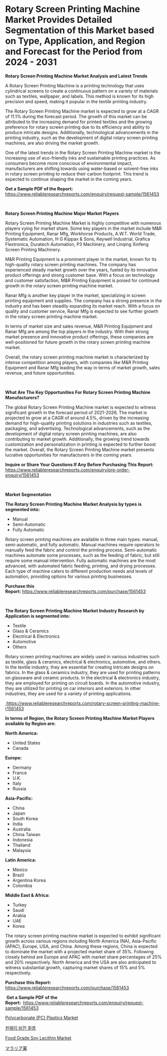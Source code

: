 <p><h1>Rotary Screen Printing Machine Market Provides Detailed Segmentation of this Market based on Type, Application, and Region and Forecast for the Period from 2024 - 2031</h1></p><p><strong>Rotary Screen Printing Machine Market Analysis and Latest Trends</strong></p>
<p><p>A Rotary Screen Printing Machine is a printing technology that uses cylindrical screens to create a continuous pattern on a variety of materials such as textiles, wallpaper, and labels. This method is known for its high precision and speed, making it popular in the textile printing industry.</p><p>The Rotary Screen Printing Machine market is expected to grow at a CAGR of 11.1% during the forecast period. The growth of this market can be attributed to the increasing demand for printed textiles and the growing preference for rotary screen printing due to its efficiency and ability to produce intricate designs. Additionally, technological advancements in the printing industry, such as the development of digital rotary screen printing machines, are also driving the market growth.</p><p>One of the latest trends in the Rotary Screen Printing Machine market is the increasing use of eco-friendly inks and sustainable printing practices. As consumers become more conscious of environmental impact, manufacturers are shifting towards using water-based or solvent-free inks in rotary screen printing to reduce their carbon footprint. This trend is expected to continue shaping the market in the coming years.</p></p>
<p><strong>Get a Sample PDF of the Report:&nbsp;</strong> <a href="https://www.reliableresearchreports.com/enquiry/request-sample/1561453">https://www.reliableresearchreports.com/enquiry/request-sample/1561453</a></p>
<p>&nbsp;</p>
<p><strong>Rotary Screen Printing Machine Major Market Players</strong></p>
<p><p>Rotary Screen Printing Machine Market is highly competitive with numerous players vying for market share. Some key players in the market include M&R Printing Equipment, Ranar Mfg, Workhorse Products, A.W.T. World Trade, Systematic Automation, H G Kippax & Sons, Keywell Industrial, Grafica Flextronica, Duratech Automation, P3 Machinery, and Linqing Xinfeng Screen Printing Machinery.</p><p>M&R Printing Equipment is a prominent player in the market, known for its high-quality rotary screen printing machines. The company has experienced steady market growth over the years, fueled by its innovative product offerings and strong customer base. With a focus on technology and customer satisfaction, M&R Printing Equipment is poised for continued growth in the rotary screen printing machine market.</p><p>Ranar Mfg is another key player in the market, specializing in screen printing equipment and supplies. The company has a strong presence in the industry and has been steadily expanding its market reach. With a focus on quality and customer service, Ranar Mfg is expected to see further growth in the rotary screen printing machine market.</p><p>In terms of market size and sales revenue, M&R Printing Equipment and Ranar Mfg are among the top players in the industry. With their strong market presence and innovative product offerings, these companies are well-positioned for future growth in the rotary screen printing machine market.</p><p>Overall, the rotary screen printing machine market is characterized by intense competition among players, with companies like M&R Printing Equipment and Ranar Mfg leading the way in terms of market growth, sales revenue, and future opportunities.</p></p>
<p>&nbsp;</p>
<p><strong>What Are The Key Opportunities For Rotary Screen Printing Machine Manufacturers?</strong></p>
<p><p>The global Rotary Screen Printing Machine market is expected to witness significant growth in the forecast period of 2021-2026. The market is projected to grow at a CAGR of around 4.5%, driven by the increasing demand for high-quality printing solutions in industries such as textiles, packaging, and advertising. Technological advancements, such as the development of digital rotary screen printing machines, are also contributing to market growth. Additionally, the growing trend towards customization and personalization in printing is expected to further boost the market. Overall, the Rotary Screen Printing Machine market presents lucrative opportunities for manufacturers in the coming years.</p></p>
<p><strong>Inquire or Share Your Questions If Any Before Purchasing This Report:</strong> <a href="https://www.reliableresearchreports.com/enquiry/pre-order-enquiry/1561453">https://www.reliableresearchreports.com/enquiry/pre-order-enquiry/1561453</a></p>
<p>&nbsp;</p>
<p><strong>Market Segmentation</strong></p>
<p><strong>The Rotary Screen Printing Machine Market Analysis by types is segmented into:</strong></p>
<p><ul><li>Manual</li><li>Semi-Automatic</li><li>Fully Automatic</li></ul></p>
<p><p>Rotary screen printing machines are available in three main types: manual, semi-automatic, and fully automatic. Manual machines require operators to manually feed the fabric and control the printing process. Semi-automatic machines automate some processes, such as the feeding of fabric, but still require some manual intervention. Fully automatic machines are the most advanced, with automated fabric feeding, printing, and drying processes. Each type of machine caters to different production needs and levels of automation, providing options for various printing businesses.</p></p>
<p><strong>Purchase this Report:&nbsp;</strong><a href="https://www.reliableresearchreports.com/purchase/1561453">https://www.reliableresearchreports.com/purchase/1561453</a></p>
<p>&nbsp;</p>
<p><strong>The Rotary Screen Printing Machine Market Industry Research by Application is segmented into:</strong></p>
<p><ul><li>Textile</li><li>Glass & Ceramics</li><li>Electrical & Electronics</li><li>Automotive</li><li>Others</li></ul></p>
<p><p>Rotary screen printing machines are widely used in various industries such as textile, glass & ceramics, electrical & electronics, automotive, and others. In the textile industry, they are essential for creating intricate designs on fabrics. In the glass & ceramics industry, they are used for printing patterns on glassware and ceramic products. In the electrical & electronics industry, they are employed for printing on circuit boards. In the automotive industry, they are utilized for printing on car interiors and exteriors. In other industries, they are used for a variety of printing applications.</p></p>
<p><a href="https://www.reliableresearchreports.com/rotary-screen-printing-machine-r1561453">&nbsp;https://www.reliableresearchreports.com/rotary-screen-printing-machine-r1561453</a></p>
<p><strong>In terms of Region, the Rotary Screen Printing Machine Market Players available by Region are:</strong></p>
<p>
    <p> <strong> North America: </strong>
        <ul>
            <li>United States</li>
            <li>Canada</li>
        </ul>
        </p> 
    <p> <strong> Europe: </strong>
        <ul>
            <li>Germany</li>
            <li>France</li>
            <li>U.K.</li>
            <li>Italy</li>
            <li>Russia</li>
        </ul>
        </p> 
    <p> <strong> Asia-Pacific: </strong>
        <ul>
            <li>China</li>
            <li>Japan</li>
            <li>South Korea</li>
            <li>India</li>
            <li>Australia</li>
            <li>China Taiwan</li>
            <li>Indonesia</li>
            <li>Thailand</li>
            <li>Malaysia</li>
        </ul>
        </p> 
    <p> <strong> Latin America: </strong>
        <ul>
            <li>Mexico</li>
            <li>Brazil</li>
            <li>Argentina Korea</li>
            <li>Colombia</li>
        </ul>
        </p> 
    <p> <strong> Middle East & Africa: </strong>
        <ul>
            <li>Turkey</li>
            <li>Saudi</li>
            <li>Arabia</li>
            <li>UAE</li>
            <li>Korea</li>
        </ul>
    </p>
    </p>
<p><p>The rotary screen printing machine market is expected to exhibit significant growth across various regions including North America (NA), Asia-Pacific (APAC), Europe, USA, and China. Among these regions, China is expected to dominate the market with a projected market share of 35%. Following closely behind are Europe and APAC with market share percentages of 25% and 20% respectively. North America and the USA are also anticipated to witness substantial growth, capturing market shares of 15% and 5% respectively.</p></p>
<p><strong>Purchase this Report: </strong><a href="https://www.reliableresearchreports.com/purchase/1561453">https://www.reliableresearchreports.com/purchase/1561453</a></p>
<p>&nbsp;<strong>Get a Sample PDF of the Report:&nbsp;&nbsp;</strong><a href="https://www.reliableresearchreports.com/enquiry/request-sample/1561453">https://www.reliableresearchreports.com/enquiry/request-sample/1561453</a></p>
<p><strong></strong></p>
<p><p><a href="https://www.linkedin.com/pulse/polycarbonate-pc-plastics-market-goal-estimating-size-future-i03ve?trackingId=tbGSkOU1oaFKicaFWx8eRg%3D%3D">Polycarbonate (PC) Plastics Market</a></p><p><a href="https://github.com/RichardLueilwitz787/Market-Research-Report-List-1/blob/main/233764724958.md">원웨이 비전 필름</a></p><p><a href="https://www.linkedin.com/pulse/global-food-grade-soy-lecithin-market-types-applications-zukdc?trackingId=skiiIIQAH0MQSgklUdz%2BYA%3D%3D">Food Grade Soy Lecithin Market</a></p><p><a href="https://github.com/JacksonWiza1924/Market-Research-Report-List-1/blob/main/223000927038.md">マラリア薬</a></p></p>